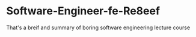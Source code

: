# Software-Engineer-fe-Re8eef
 That's a breif and summary of boring software engineering lecture course
